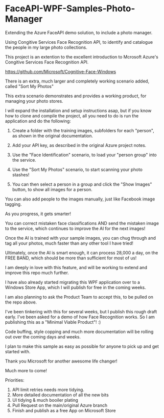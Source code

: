 # FaceAPI-WPF-Samples-Photo-Manager
Extending the Azure FaceAPI demo solution, to include a photo manager.

Using Congitive Services Face Recognition API, to identify and catalogue the people in my large photo collections.

This project is an extention to the excellent introduction to Mcrosoft Azure's Congitive Services Face Recognition API.

https://github.com/Microsoft/Cognitive-Face-Windows

There is an extra, much larger and completely working scenario added, called "Sort My Photos"

This extra scenario demonstrates and provides a working product, for managing your photo stores.

I will expand the installation and setup instructions asap, but if you know how to clone and compile the project, all you need to do is run the application and do the following:

1) Create a folder with the training images, subfolders for each "person", as shown in the original documentation.

2) Add your API key, as described in the original Azure project notes.

3) Use the "Face Identification" scenario, to load your "person group" into the service.

4) Use the "Sort My Photos" scenario, to start scanning your photo stashes!

5) You can then select a person in a group and click the "Show Images" button, to show all images for a person.

You can also add people to the images manually, just like Facebook image tagging.

As you progress, it gets smarter! 

You can correct mistaken face classifications AND send the mistaken image to the service, which continues to improve the AI for the next images! 

Once the AI is trained with your sample images, you can chug through and tag all your photos, much faster than any other tool I have tried!

Ultimately, once the AI is smart enough, it can process 28,000 a day, on the FREE BAND, which should be more than sufficient for most of us!

I am deeply in love with this feature, and will be working to extend and improve this repo much further.

I have also already started migrating this WPF application over to a Windows Store App, which I will publish for free in the coming weeks.

I am also planning to ask the Product Team to accept this, to be pulled on the repo above. 

I've been tinkering with this for several weeks, but I publish this rough draft early. I've been asked for a demo of how Face Recognition works. So I am publishing this as a "Minimal Viable Product"! :)

Code buffing, style copping and much more documentation will be rolling out over the coming days and weeks.

I plan to make this sample as easy as possible for anyone to pick up and get started with.

Thank you Microsoft for another awesome life changer!

Much more to come!

Priorities:

1) API limit retries needs more tidying.
2) More detailed documentation of all the new bits
3) UI tidying & much booiler plating
4) Pull Request on the main/original Azure branch
5) Finish and publish as a free App on Microsoft Store
